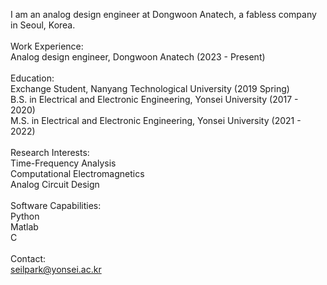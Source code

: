 I am an analog design engineer at Dongwoon Anatech, a fabless company in Seoul, Korea.<br>
<br>
Work Experience:<br>
Analog design engineer, Dongwoon Anatech (2023 - Present)<br>
<br>
Education:<br>
Exchange Student, Nanyang Technological University (2019 Spring)<br>
B.S. in Electrical and Electronic Engineering, Yonsei University (2017 - 2020)<br>
M.S. in Electrical and Electronic Engineering, Yonsei University (2021 - 2022)<br>
<br>
Research Interests:<br>
Time-Frequency Analysis<br>
Computational Electromagnetics<br>
Analog Circuit Design<br>
<br>
Software Capabilities:<br>
Python<br>
Matlab<br>
C<br>
<br>
Contact:<br>
seilpark@yonsei.ac.kr<br>


<!--
**spark-yonsei/spark-yonsei** is a ✨ _special_ ✨ repository because its `README.md` (this file) appears on your GitHub profile.

Here are some ideas to get you started:

- 🔭 I’m currently working on ...
- 🌱 I’m currently learning ...
- 👯 I’m looking to collaborate on ...
- 🤔 I’m looking for help with ...
- 💬 Ask me about ...
- 📫 How to reach me: ...
- 😄 Pronouns: ...
- ⚡ Fun fact: ...
-->
